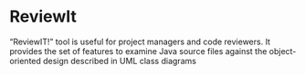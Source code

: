 # ReviewIt
“ReviewIT!” tool is useful for project managers and code reviewers. It provides the set of features to examine Java source files against the object-oriented design described in UML class diagrams
